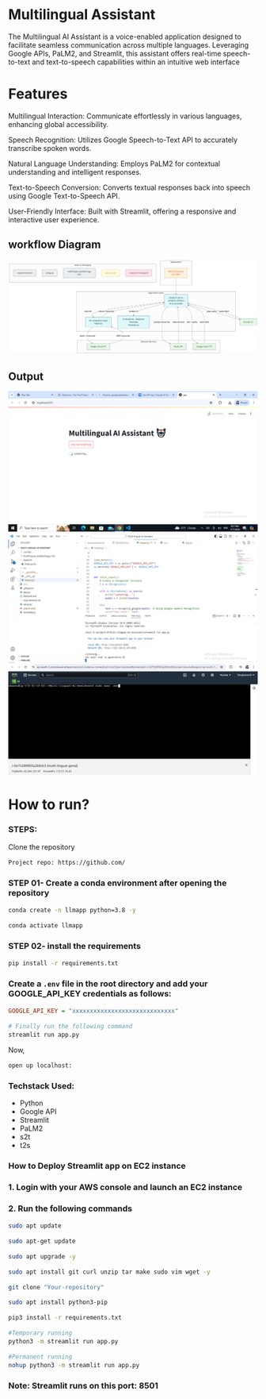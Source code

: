 # Multilingual Assistant 
The Multilingual AI Assistant is a voice-enabled application designed to facilitate seamless communication across multiple languages. Leveraging Google APIs, PaLM2, and Streamlit, this assistant offers real-time speech-to-text and text-to-speech capabilities within an intuitive web interface
# Features
Multilingual Interaction: Communicate effortlessly in various languages, enhancing global accessibility.

Speech Recognition: Utilizes Google Speech-to-Text API to accurately transcribe spoken words.

Natural Language Understanding: Employs PaLM2 for contextual understanding and intelligent responses.

Text-to-Speech Conversion: Converts textual responses back into speech using Google Text-to-Speech API.

User-Friendly Interface: Built with Streamlit, offering a responsive and interactive user experience.
## workflow Diagram
![diagram](https://github.com/Tanujkumar24/Multi-lingual-Ai-Assistant/blob/master/diagram.png)

## Output
![output](https://github.com/Tanujkumar24/Multi-lingual-Ai-Assistant/blob/master/outputImage.png)
![sourcecode](https://github.com/Tanujkumar24/Multi-lingual-Ai-Assistant/blob/master/sourcecode.png)
![aws](https://github.com/Tanujkumar24/Multi-lingual-Ai-Assistant/blob/master/aws_deployement.png)
# How to run?
### STEPS:

Clone the repository

```bash
Project repo: https://github.com/
```
### STEP 01- Create a conda environment after opening the repository

```bash
conda create -n llmapp python=3.8 -y
```

```bash
conda activate llmapp
```


### STEP 02- install the requirements
```bash
pip install -r requirements.txt
```

### Create a `.env` file in the root directory and add your GOOGLE_API_KEY credentials as follows:

```ini
GOOGLE_API_KEY = "xxxxxxxxxxxxxxxxxxxxxxxxxxxxx"
```


```bash
# Finally run the following command
streamlit run app.py
```

Now,
```bash
open up localhost:
```


### Techstack Used:

- Python
- Google API
- Streamlit
- PaLM2
- s2t
- t2s

### How to Deploy Streamlit app on EC2 instance
### 1. Login with your AWS console and launch an EC2 instance
### 2. Run the following commands
```bash
sudo apt update
```
```bash
sudo apt-get update
```
```bash
sudo apt upgrade -y
```
```bash
sudo apt install git curl unzip tar make sudo vim wget -y
```
```bash
git clone "Your-repository"
```

```bash
sudo apt install python3-pip
```

```bash
pip3 install -r requirements.txt
```

```bash
#Temporary running
python3 -m streamlit run app.py
```
```bash
#Permanent running
nohup python3 -m streamlit run app.py
```

### Note: Streamlit runs on this port: 8501
